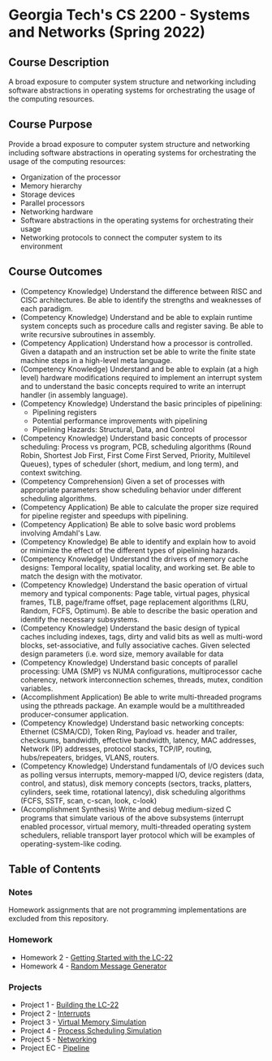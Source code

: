 # Georgia Tech's CS 2200 - Systems and Networks (Spring 2022)
## Course Description
A broad exposure to computer system structure and networking including software abstractions in operating systems for orchestrating the usage of the computing resources.
## Course Purpose
Provide a broad exposure to computer system structure and networking including software abstractions in operating systems for orchestrating the usage of the computing resources:
- Organization of the processor
- Memory hierarchy
- Storage devices
- Parallel processors
- Networking hardware
- Software abstractions in the operating systems for orchestrating their usage
- Networking protocols to connect the computer system to its environment
## Course Outcomes
- (Competency Knowledge) Understand the difference between RISC and CISC architectures. Be able to identify the strengths and weaknesses of each paradigm.
- (Competency Knowledge) Understand and be able to explain runtime system concepts such as procedure calls and register saving. Be able to write recursive subroutines in assembly.
- (Competency Application) Understand how a processor is controlled. Given a datapath and an instruction set be able to write the finite state machine steps in a high-level meta language.
- (Competency Knowledge) Understand and be able to explain (at a high level) hardware modifications required to implement an interrupt system and to understand the basic concepts required to write an interrupt handler (in assembly language).
- (Competency Knowledge) Understand the basic principles of pipelining:
  - Pipelining registers
  - Potential performance improvements with pipelining
  - Pipelining Hazards: Structural, Data, and Control
- (Competency Knowledge) Understand basic concepts of processor scheduling: Process vs program, PCB, scheduling algorithms (Round Robin, Shortest Job First, First Come First Served, Priority, Multilevel Queues), types of scheduler (short, medium, and long term), and context switching.
- (Competency Comprehension)  Given a set of processes with appropriate parameters show scheduling behavior under different scheduling algorithms.
- (Competency Application) Be able to calculate the proper size required for pipeline register and speedups with pipelining.
- (Competency Application) Be able to solve basic word problems involving Amdahl's Law.
- (Competency Knowledge) Be able to identify and explain how to avoid or minimize the effect of the different types of pipelining hazards.
- (Competency Knowledge) Understand the drivers of memory cache designs: Temporal locality, spatial locality, and working set. Be able to match the design with the motivator.
- (Competency Knowledge) Understand the basic operation of virtual memory and typical components: Page table, virtual pages, physical frames, TLB, page/frame offset, page replacement algorithms (LRU, Random, FCFS, Optimum). Be able to describe the basic operation and identify the necessary subsystems.
- (Competency Knowledge) Understand the basic design of typical caches including indexes, tags, dirty and valid bits as well as multi-word blocks, set-associative, and fully associative caches. Given selected design parameters (i.e. word size, memory available for data
- (Competency Knowledge) Understand basic concepts of parallel processing: UMA (SMP) vs NUMA configurations, multiprocessor cache coherency, network interconnection schemes, threads, mutex, condition variables.
- (Accomplishment Application) Be able to write multi-threaded programs using the pthreads package. An example would be a multithreaded producer-consumer application.
- (Competency Knowledge) Understand basic networking concepts: Ethernet (CSMA/CD), Token Ring, Payload vs. header and trailer, checksums, bandwidth, effective bandwidth, latency, MAC addresses, Network (IP) addresses, protocol stacks, TCP/IP, routing, hubs/repeaters, bridges, VLANS, routers.
- (Competency Knowledge) Understand fundamentals of I/O devices such as polling versus interrupts, memory-mapped I/O, device registers (data, control, and status), disk memory concepts (sectors, tracks, platters, cylinders, seek time, rotational latency), disk scheduling algorithms (FCFS, SSTF, scan, c-scan, look, c-look)
- (Accomplishment Synthesis) Write and debug medium-sized C programs that simulate various of the above subsystems (interrupt enabled processor, virtual memory, multi-threaded operating system schedulers, reliable transport layer protocol which will be examples of operating-system-like coding.
## Table of Contents
### Notes
Homework assignments that are not programming implementations are excluded from this repository.
### Homework
- Homework 2 - [Getting Started with the LC-22](https://github.com/Fried-man-Education/CS_2200/tree/main/Homework%202)
- Homework 4 - [Random Message Generator](https://github.com/Fried-man-Education/CS_2200/tree/main/Homework%204)
### Projects
- Project 1 - [Building the LC-22](https://github.com/Fried-man-Education/CS_2200/tree/main/Project%201)
- Project 2 - [Interrupts](https://github.com/Fried-man-Education/CS_2200/tree/main/Project%202)
- Project 3 - [Virtual Memory Simulation](https://github.com/Fried-man-Education/CS_2200/tree/main/Project%203)
- Project 4 - [Process Scheduling Simulation](https://github.com/Fried-man-Education/CS_2200/tree/main/Project%204)
- Project 5 - [Networking](https://github.com/Fried-man-Education/CS_2200/tree/main/Project%205)
- Project EC - [Pipeline](https://github.com/Fried-man-Education/CS_2200/tree/main/Project%20EC)
